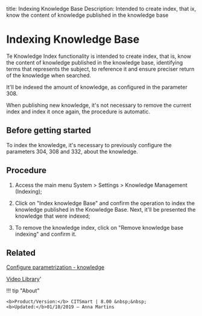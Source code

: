 title: Indexing Knowledge Base
Description: Intended to create index, that ix, know the content of knowledge published in the knowledge base
# Indexing Knowledge Base

Te Knowledge Index functionality is intended to create index, that is, know the
content of knowledge published in the knowledge base, identifying terms that
represents the subject, to reference it and ensure preciser return of the
knowledge when searched.

It'll be indexed the amount of knowledge, as configured in the parameter 308.

When publishing new knowledge, it's not necessary to remove the current index
and index it once again, the procedure is automatic.

Before getting started
--------------------------

To index the knowledge, it's necessary to previously configure the parameters
304, 308 and 332, about the knowledge.

Procedure
-------------

1.  Access the main menu System \> Settings \> Knowledge Management (Indexing);

2.  Click on "Index knowledge Base" and confirm the operation to index the
    knowledge published in the Knowledge Base. Next, it'll be presented the
    knowledge that were indexed;

3.  To remove the knowledge index, click on "Remove knowledge base indexing" and
    confirm it.

Related
-------

[Configure parametrization - knowledge](/en-us/citsmart-platform-8/platform-administration/parameters-list/configure-parametrization-knowledge.html)


<i class='fa fa-youtube-play  fa-2x' style='color:#97ce17;vertical-align: middle;'> </i> [Video Library](https://www.youtube.com/playlist?list=PLB5qK2uzf2ROOaL7DsS86sLx4ilNgruEc)'

!!! tip "About"

    <b>Product/Version:</b> CITSmart | 8.00 &nbsp;&nbsp;
    <b>Updated:</b>01/10/2019 – Anna Martins

